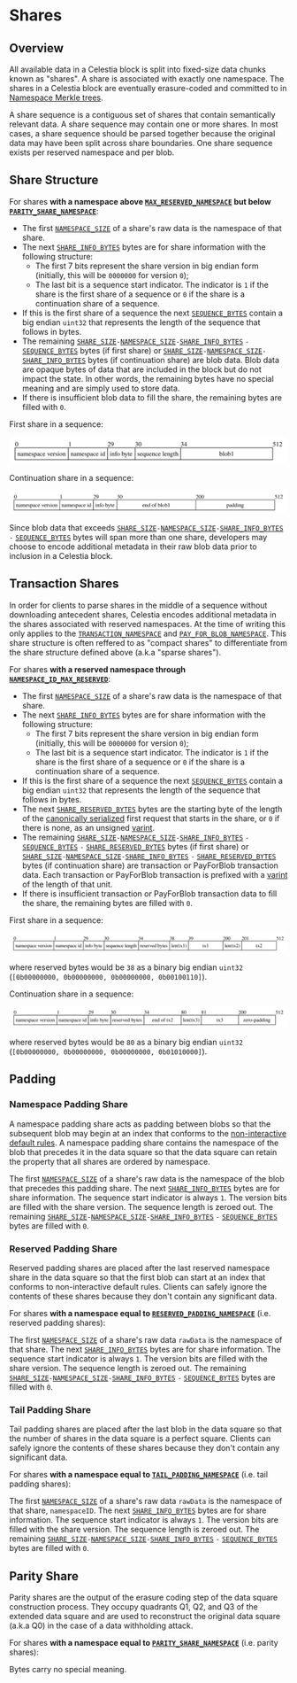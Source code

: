 # Shares

<!-- toc -->

## Overview

All available data in a Celestia block is split into fixed-size data chunks known as "shares". A share is associated with exactly one namespace. The shares in a Celestia block are eventually erasure-coded and committed to in [Namespace Merkle trees](./data_structures.md#namespace-merkle-tree).

A share sequence is a contiguous set of shares that contain semantically relevant data. A share sequence may contain one or more shares. In most cases, a share sequence should be parsed together because the original data may have been split across share boundaries. One share sequence exists per reserved namespace and per blob.

## Share Structure

For shares **with a namespace above [`MAX_RESERVED_NAMESPACE`](./consensus.md#constants) but below [`PARITY_SHARE_NAMESPACE`](./consensus.md#constants)**:

- The first [`NAMESPACE_SIZE`](./consensus.md#constants) of a share's raw data is the namespace of that share.
- The next [`SHARE_INFO_BYTES`](./consensus.md#constants) bytes are for share information with the following structure:
  - The first 7 bits represent the share version in big endian form (initially, this will be `0000000` for version `0`);
  - The last bit is a sequence start indicator. The indicator is `1` if the share is the first share of a sequence or `0` if the share is a continuation share of a sequence.
- If this is the first share of a sequence the next [`SEQUENCE_BYTES`](./consensus.md#constants) contain a big endian `uint32` that represents the length of the sequence that follows in bytes.
- The remaining [`SHARE_SIZE`](./consensus.md#constants)`-`[`NAMESPACE_SIZE`](./consensus.md#constants)`-`[`SHARE_INFO_BYTES`](./consensus.md#constants) `-` [`SEQUENCE_BYTES`](./consensus.md#constants) bytes (if first share) or [`SHARE_SIZE`](./consensus.md#constants)`-`[`NAMESPACE_SIZE`](./consensus.md#constants)`-`[`SHARE_INFO_BYTES`](./consensus.md#constants) bytes (if continuation share) are blob data. Blob data are opaque bytes of data that are included in the block but do not impact the state. In other words, the remaining bytes have no special meaning and are simply used to store data.
- If there is insufficient blob data to fill the share, the remaining bytes are filled with `0`.

First share in a sequence:

![fig: share start](./figures/share_start.svg)

Continuation share in a sequence:

![fig: share continuation](./figures/share_continuation.svg)

Since blob data that exceeds [`SHARE_SIZE`](./consensus.md#constants)`-`[`NAMESPACE_SIZE`](./consensus.md#constants)`-`[`SHARE_INFO_BYTES`](./consensus.md#constants) `-` [`SEQUENCE_BYTES`](./consensus.md#constants) bytes will span more than one share, developers may choose to encode additional metadata in their raw blob data prior to inclusion in a Celestia block.

## Transaction Shares

In order for clients to parse shares in the middle of a sequence without downloading antecedent shares, Celestia encodes additional metadata in the shares associated with reserved namespaces. At the time of writing this only applies to the [`TRANSACTION_NAMESPACE`](./consensus.md#reserved-namespaces) and [`PAY_FOR_BLOB_NAMESPACE`](./consensus.md#reserved-namespaces). This share structure is often reffered to as "compact shares" to differentiate from the share structure defined above (a.k.a "sparse shares").

For shares **with a reserved namespace through [`NAMESPACE_ID_MAX_RESERVED`](./consensus.md#constants)**:

- The first [`NAMESPACE_SIZE`](./consensus.md#constants) of a share's raw data is the namespace of that share.
- The next [`SHARE_INFO_BYTES`](./consensus.md#constants) bytes are for share information with the following structure:
  - The first 7 bits represent the share version in big endian form (initially, this will be `0000000` for version `0`);
  - The last bit is a sequence start indicator. The indicator is `1` if the share is the first share of a sequence or `0` if the share is a continuation share of a sequence.
- If this is the first share of a sequence the next [`SEQUENCE_BYTES`](./consensus.md#constants) contain a big endian `uint32` that represents the length of the sequence that follows in bytes.
- The next [`SHARE_RESERVED_BYTES`](./consensus.md#constants) bytes are the starting byte of the length of the [canonically serialized](./consensus.md#serialization) first request that starts in the share, or `0` if there is none, as an unsigned [varint](https://developers.google.com/protocol-buffers/docs/encoding).
- The remaining [`SHARE_SIZE`](./consensus.md#constants)`-`[`NAMESPACE_SIZE`](./consensus.md#constants)`-`[`SHARE_INFO_BYTES`](./consensus.md#constants) `-` [`SEQUENCE_BYTES`](./consensus.md#constants) `-` [`SHARE_RESERVED_BYTES`](./consensus.md#constants) bytes (if first share) or [`SHARE_SIZE`](./consensus.md#constants)`-`[`NAMESPACE_SIZE`](./consensus.md#constants)`-`[`SHARE_INFO_BYTES`](./consensus.md#constants) `-` [`SHARE_RESERVED_BYTES`](./consensus.md#constants) bytes (if continuation share) are transaction or PayForBlob transaction data. Each transaction or PayForBlob transaction is prefixed with a [varint](https://developers.google.com/protocol-buffers/docs/encoding) of the length of that unit.
- If there is insufficient transaction or PayForBlob transaction data to fill the share, the remaining bytes are filled with `0`.

First share in a sequence:

![fig: transaction share start](./figures/transaction_share_start.svg)

where reserved bytes would be `38` as a binary big endian `uint32` (`[0b00000000, 0b00000000, 0b00000000, 0b00100110]`).

Continuation share in a sequence:

![fig: transaction share continuation](./figures/transaction_share_continuation.svg)

where reserved bytes would be `80` as a binary big endian `uint32` (`[0b00000000, 0b00000000, 0b00000000, 0b01010000]`).

## Padding

### Namespace Padding Share

A namespace padding share acts as padding between blobs so that the subsequent blob may begin at an index that conforms to the [non-interactive default rules](../rationale/data_square_layout.md#non-interactive-default-rules). A namespace padding share contains the namespace of the blob that precedes it in the data square so that the data square can retain the property that all shares are ordered by namespace.

The first [`NAMESPACE_SIZE`](./consensus.md#constants) of a share's raw data is the namespace of the blob that precedes this padding share. The next [`SHARE_INFO_BYTES`](./consensus.md#constants) bytes are for share information. The sequence start indicator is always `1`. The version bits are filled with the share version. The sequence length is zeroed out. The remaining [`SHARE_SIZE`](./consensus.md#constants)`-`[`NAMESPACE_SIZE`](./consensus.md#constants)`-`[`SHARE_INFO_BYTES`](./consensus.md#constants) `-` [`SEQUENCE_BYTES`](./consensus.md#constants) bytes are filled with `0`.

### Reserved Padding Share

Reserved padding shares are placed after the last reserved namespace share in the data square so that the first blob can start at an index that conforms to non-interactive default rules. Clients can safely ignore the contents of these shares because they don't contain any significant data.

For shares **with a namespace equal to [`RESERVED_PADDING_NAMESPACE`](./consensus.md#constants)** (i.e. reserved padding shares):

The first [`NAMESPACE_SIZE`](./consensus.md#constants) of a share's raw data `rawData` is the namespace of that share. The next [`SHARE_INFO_BYTES`](./consensus.md#constants) bytes are for share information. The sequence start indicator is always `1`. The version bits are filled with the share version. The sequence length is zeroed out. The remaining [`SHARE_SIZE`](./consensus.md#constants)`-`[`NAMESPACE_SIZE`](./consensus.md#constants)`-`[`SHARE_INFO_BYTES`](./consensus.md#constants) `-` [`SEQUENCE_BYTES`](./consensus.md#constants) bytes are filled with `0`.

### Tail Padding Share

Tail padding shares are placed after the last blob in the data square so that the number of shares in the data square is a perfect square. Clients can safely ignore the contents of these shares because they don't contain any significant data.

For shares **with a namespace equal to [`TAIL_PADDING_NAMESPACE`](./consensus.md#constants)** (i.e. tail padding shares):

The first [`NAMESPACE_SIZE`](./consensus.md#constants) of a share's raw data `rawData` is the namespace of that share, `namespaceID`. The next [`SHARE_INFO_BYTES`](./consensus.md#constants) bytes are for share information. The sequence start indicator is always `1`. The version bits are filled with the share version. The sequence length is zeroed out. The remaining [`SHARE_SIZE`](./consensus.md#constants)`-`[`NAMESPACE_SIZE`](./consensus.md#constants)`-`[`SHARE_INFO_BYTES`](./consensus.md#constants) `-` [`SEQUENCE_BYTES`](./consensus.md#constants) bytes are filled with `0`.

## Parity Share

Parity shares are the output of the erasure coding step of the data square construction process. They occupy quadrants Q1, Q2, and Q3 of the extended data square and are used to reconstruct the original data square (a.k.a Q0) in the case of a data withholding attack.

For shares **with a namespace equal to [`PARITY_SHARE_NAMESPACE`](./consensus.md#constants)** (i.e. parity shares):

Bytes carry no special meaning.
